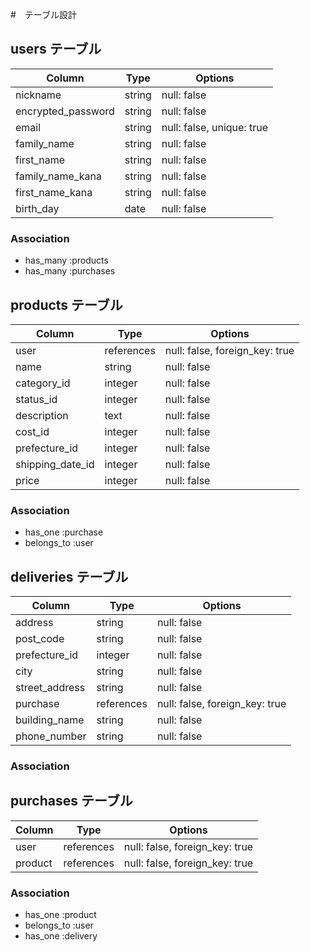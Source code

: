 #　テーブル設計

## users テーブル

| Column             | Type      | Options                        |
|------------------- | --------- | ------------------------------ |
| nickname           | string    | null: false                    |
| encrypted_password | string    | null: false                    |   
| email              | string    | null: false, unique: true      |
| family_name        | string    | null: false                    | 
| first_name         | string    | null: false                    |
| family_name_kana   | string    | null: false                    |
| first_name_kana    | string    | null: false                    |
| birth_day          | date      | null: false                    |


### Association

- has_many :products
- has_many :purchases



## products テーブル

| Column             | Type       | Options                        |
|------------------- | ---------- | ------------------------------ |
| user               | references | null: false, foreign_key: true |
| name               | string     | null: false                    |
| category_id        | integer    | null: false                    |
| status_id          | integer    | null: false                    |
| description        | text       | null: false                    |
| cost_id            | integer    | null: false                    |
| prefecture_id      | integer    | null: false                    |
| shipping_date_id   | integer    | null: false                    |
| price              | integer    | null: false                    |



### Association

- has_one :purchase
- belongs_to :user



## deliveries テーブル

| Column             | Type       | Options                        |
|------------------- | ---------- | ------------------------------ |
| address            | string     | null: false                    |
| post_code          | string     | null: false                    |
| prefecture_id      | integer    | null: false                    |
| city               | string     | null: false                    |
| street_address     | string     | null: false                    |
| purchase           | references | null: false, foreign_key: true |
| building_name      | string     | null: false                    |
| phone_number       | string     | null: false                    |

<!-- purchaseの外部キーカラムを追加しましょう。 -->
<!-- このカラムを追加することで、１つの配送先情報に「誰が購入したどの商品の購入履歴情報か」を紐付けることができます。 -->



### Association




## purchases テーブル

| Column             | Type       | Options                        |
|------------------- | ---------- | ------------------------------ |
| user               | references | null: false, foreign_key: true |
| product            | references | null: false, foreign_key: true |


### Association

- has_one :product
- belongs_to :user
- has_one :delivery